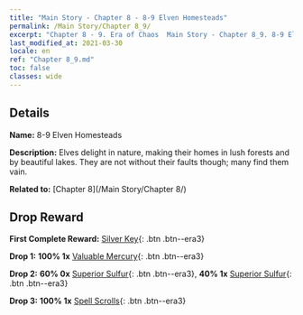 ```yaml
---
title: "Main Story - Chapter 8 - 8-9 Elven Homesteads"
permalink: /Main Story/Chapter 8_9/
excerpt: "Chapter 8 - 9. Era of Chaos  Main Story - Chapter 8_9. 8-9 Elven Homesteads"
last_modified_at: 2021-03-30
locale: en
ref: "Chapter 8_9.md"
toc: false
classes: wide
---
```


## Details

 **Name:** 8-9 Elven Homesteads

 **Description:** Elves delight in nature, making their homes in lush forests and by beautiful lakes. They are not without their faults though; many find them vain.

 **Related to:** [Chapter 8](/Main Story/Chapter 8/)

## Drop Reward

 **First Complete Reward:** [Silver Key](/Items/con_693/){: .btn .btn--era3}

 **Drop 1:** **100% 1x** [Valuable Mercury](/Items/mat_28/){: .btn .btn--era3}

 **Drop 2:** **60% 0x** [Superior Sulfur](/Items/mat_22/){: .btn .btn--era3}, **40% 1x** [Superior Sulfur](/Items/mat_22/){: .btn .btn--era3}

 **Drop 3:** **100% 1x** [Spell Scrolls](/Items/con_694/){: .btn .btn--era3}

